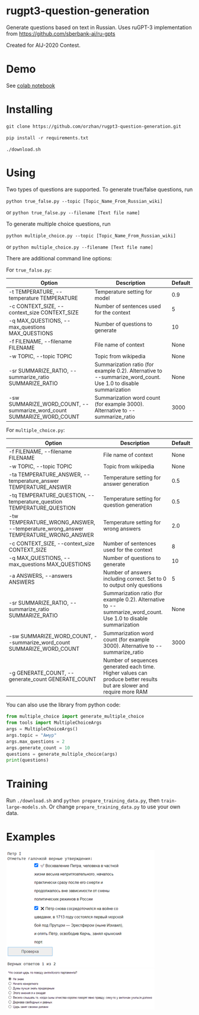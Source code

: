 # rugpt3-question-generation
Generate questions based on text in Russian. Uses ruGPT-3 implementation from https://github.com/sberbank-ai/ru-gpts

Created for AIJ-2020 Contest.

# Demo

See [colab notebook](https://colab.research.google.com/drive/1vX6OqenYBc5S4PAO0hPgR7sBbJxXjCBr?usp=sharing)

# Installing

`git clone https://github.com/orzhan/rugpt3-question-generation.git`

`pip install -r requirements.txt`

`./download.sh`

# Using

Two types of questions are supported. To generate true/false questions, run 

`python true_false.py --topic [Topic_Name_From_Russian_wiki]` 

or `python true_false.py --filename [Text file name]`

To generate multiple choice questions, run

`python multiple_choice.py --topic [Topic_Name_From_Russian_wiki]` 

or `python multiple_choice.py --filename [Text file name]`

There are additional command line options:

For `true_false.py`:

| Option | Description | Default |
| ------ | ----------- | ------- |
| -t TEMPERATURE, --temperature TEMPERATURE | Temperature setting for model | 0.9 |
|  -c CONTEXT_SIZE, --context_size CONTEXT_SIZE | Number of sentences used for the context | 5 |
| -q MAX_QUESTIONS, --max_questions MAX_QUESTIONS | Number of questions to generate | 10 |
| -f FILENAME, --filename FILENAME | File name of context | None |
| -w TOPIC, --topic TOPIC | Topic from wikipedia | None | 
| -sr SUMMARIZE_RATIO, --summarize_ratio SUMMARIZE_RATIO | Summarization ratio (for example 0.2). Alternative to --summarize_word_count. Use 1.0 to disable summarization | None |
|  -sw SUMMARIZE_WORD_COUNT, --summarize_word_count SUMMARIZE_WORD_COUNT | Summarization word count (for example 3000). Alternative to --summarize_ratio | 3000 |
						
For `multiple_choice.py`:

| Option | Description | Default |
| ------ | ----------- | ------- |
| -f FILENAME, --filename FILENAME | File name of context | None | 
|  -w TOPIC, --topic TOPIC | Topic from wikipedia | None |
|  -ta TEMPERATURE_ANSWER, --temperature_answer TEMPERATURE_ANSWER | Temperature setting for answer generation | 0.5 |
| -tq TEMPERATURE_QUESTION, --temperature_question TEMPERATURE_QUESTION | Temperature setting for question generation | 0.5 | 
|  -tw TEMPERATURE_WRONG_ANSWER, --temperature_wrong_answer TEMPERATURE_WRONG_ANSWER | Temperature setting for wrong answers | 2.0 |
|  -c CONTEXT_SIZE, --context_size CONTEXT_SIZE | Number of sentences used for the context | 8 |
|  -q MAX_QUESTIONS, --max_questions MAX_QUESTIONS  | Number of questions to generate | 10 | 
|  -a ANSWERS, --answers ANSWERS | Number of answers including correct. Set to 0 to output only questions | 5 |
|  -sr SUMMARIZE_RATIO, --summarize_ratio SUMMARIZE_RATIO | Summarization ratio (for example 0.2). Alternative to --summarize_word_count. Use 1.0 to disable summarization | None |
|  -sw SUMMARIZE_WORD_COUNT, --summarize_word_count SUMMARIZE_WORD_COUNT | Summarization word count (for example 3000). Alternative to --summarize_ratio | 3000 |
|  -g GENERATE_COUNT, --generate_count GENERATE_COUNT | Number of sequences generated each time. Higher values can produce better results but are slower and require more RAM |

You can also use the library from python code:

```python
from multiple_choice import generate_multiple_choice
from tools import MultipleChoiceArgs
args = MultipleChoiceArgs()
args.topic = "Амур"
args.max_questions = 2
args.generate_count = 10
questions = generate_multiple_choice(args)
print(questions)
```

# Training

Run `./download.sh` and `python prepare_training_data.py`, then `train-large-models.sh`. Or change `prepare_training_data.py` to use your own data.

# Examples

<img src="https://raw.githubusercontent.com/orzhan/rugpt3-question-generation/main/true_false_example.png" alt="True/false question example" width="400" />

<img src="https://raw.githubusercontent.com/orzhan/rugpt3-question-generation/main/mcq_example.png" alt="Multiple choice question example" width="400" />
